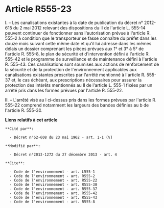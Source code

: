 # Article R555-23

I. – Les canalisations existantes à la date de publication du décret n° 2012-615 du 2 mai 2012 relevant des dispositions du
II de l'article L. 555-14 peuvent continuer de fonctionner sans l'autorisation prévue à l'article R. 555-2 à condition que le
transporteur se fasse connaître du préfet dans les douze mois suivant cette même date et qu'il lui adresse dans les mêmes
délais un dossier comprenant les pièces prévues aux 1° et 3° à 5° de l'article R. 555-8, le plan de sécurité et
d'intervention défini à l'article R. 555-42 et le programme de surveillance et de maintenance défini à l'article R. 555-43.
Ces canalisations sont soumises aux actions de renforcement de la sécurité et de la protection de l'environnement applicables
aux canalisations existantes prescrites par l'arrêté mentionné à l'article R. 555-37 et, le cas échéant, aux prescriptions
nécessaires pour assurer la protection des intérêts mentionnés au II de l'article L. 555-1 fixées par un arrêté pris dans les
formes prévues par l'article R. 555-22.

II. – L'arrêté visé au I ci-dessus pris dans les formes prévues par l'article R. 555-22 comprend notamment les largeurs des
bandes définies au b de l'article R. 555-30.

**Liens relatifs à cet article**

	**Cité par**:

	  - Décret n°62-608 du 23 mai 1962 - art. 1-1 (V)

	**Modifié par**:

	  - Décret n°2013-1272 du 27 décembre 2013 - art. 4

	**Cite**:

	  - Code de l'environnement - art. L555-1
	  - Code de l'environnement - art. R555-2
	  - Code de l'environnement - art. R555-22
	  - Code de l'environnement - art. R555-30
	  - Code de l'environnement - art. R555-37
	  - Code de l'environnement - art. R555-42
	  - Code de l'environnement - art. R555-43
	  - Code de l'environnement - art. R555-8
